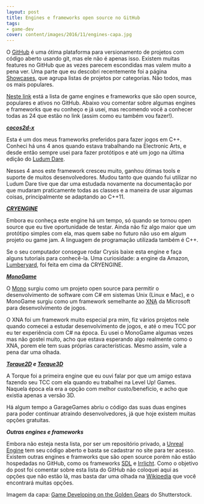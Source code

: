 ```yaml
---
layout: post
title: Engines e frameworks open source no GitHub
tags:
- game-dev
cover: content/images/2016/11/engines-capa.jpg
---
```


O [GitHub](https://github.com) é uma ótima plataforma para versionamento de projetos com código aberto usando git, mas ele não é apenas isso. Existem muitas features no GitHub que as vezes parecem escondidas mas valem muito a pena ver. Uma parte que eu descobri recentemente foi a página [Showcases](https://github.com/showcases), que agrupa listas de projetos por categorias. Não todos, mas os mais populares.

[Neste link](https://github.com/showcases/game-engines) está a lista de game engines e frameworks que são open source, populares e ativos no GitHub. Abaixo vou comentar sobre algumas engines e frameworks que eu conheço e já usei, mas recomendo você a conhecer todas as 24 que estão no link (assim como eu também vou fazer!).

***[cocos2d-x](https://github.com/cocos2d/cocos2d-x)***

Esta é um dos meus frameworks preferidos para fazer jogos em C++. Conheci há uns 4 anos quando estava trabalhando na Electronic Arts, e desde então sempre usei para fazer protótipos e até um jogo na última edição do [Ludum Dare](http://gamedeveloper.com.br/ludum-dare-36/).

Nesses 4 anos este framework cresceu muito, ganhou ótimas tools e suporte de muitos desenvolvedores. Mudou tanto que quando fui utilizar no Ludum Dare tive que dar uma estudada novamente na documentação por que mudaram praticamente todas as classes e a maneira de usar algumas coisas, principalmente se adaptando ao C++11.

***[CRYENGINE](https://github.com/CRYTEK-CRYENGINE/CRYENGINE)***

Embora eu conheça este engine há um tempo, só quando se tornou open source que eu tive oportunidade de testar. Ainda não fiz algo maior que um protótipo simples com ela, mas quem sabe no futuro não uso em algum projeto ou game jam. A linguagem de programação utilizada também é C++.

Se o seu computador consegue rodar Crysis baixe esta engine e faça alguns tutoriais para conhecê-la. Uma curiosidade: a engine da Amazon, [Lumberyard](https://aws.amazon.com/pt/lumberyard/), foi feita em cima da CRYENGINE.

***[MonoGame](https://github.com/MonoGame/MonoGame)***

O [Mono](http://www.mono-project.com/) surgiu como um projeto open source para permitir o desenvolvimento de software com C# em sistemas Unix (Linux e Mac), e o MonoGame surgiu como um framework semelhante ao [XNA](https://en.wikipedia.org/wiki/Microsoft_XNA) da Microsoft para desenvolvimento de jogos.

O XNA foi um framework muito especial pra mim, fiz vários projetos nele quando comecei a estudar desenvolvimento de jogos, e até o meu TCC por eu ter experiência com C# na época. Eu usei o MonoGame algumas vezes mas não gostei muito, acho que estava esperando algo realmente como o XNA, porem ele tem suas próprias características. Mesmo assim, vale a pena dar uma olhada.

***[Torque2D](https://github.com/GarageGames/Torque2D) e [Torque3D](https://github.com/GarageGames/Torque3D)***

A Torque foi a primeira engine que eu ouvi falar por que um amigo estava fazendo seu TCC com ela quando eu trabalhei na Level Up! Games. Naquela época ela era a opção com melhor custo/benefício, e acho que existia apenas a versão 3D.

Há algum tempo a GarageGames abriu o código das suas duas engines para poder continuar atraindo desenvolvedores, já que hoje existem muitas opções gratuitas.

***Outras engines e frameworks***

Embora não esteja nesta lista, por ser um repositório privado, a [Unreal Engine](https://github.com/EpicGames) tem seu código aberto e basta se cadastrar no site para ter acesso. Existem outras engines e framworks que são open source porém não estão hospedadas no GitHub, como os frameworks [SDL](https://www.libsdl.org/) e [Irrlicht](http://irrlicht.sourceforge.net/). Como o objetivo do post foi comentar sobre esta lista do GitHub não coloquei aqui as opções que não estão lá, mas basta dar uma olhada na [Wikipedia](https://en.wikipedia.org/wiki/List_of_game_engines) que você encontrará muitas opções.

Imagem da capa: [Game Developing on the Golden Gears](http://www.shutterstock.com/pic-421787956/stock-photo-game-developing-on-the-golden-gears-game-developing-industrial-illustration-with-glow-effect-and-lens-flare-game-developing-on-the-mechanism-of-golden-cogwheels-with-glow-effect-3d.html?language=pt&src=menHCfzNhb7cliJ00klB4g-1-33) do Shutterstock.
